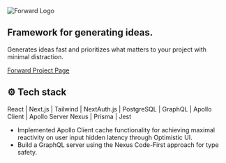 ![Forward Logo](https://i.postimg.cc/C5BgxyHG/Untitled.png)



## Framework for generating ideas.

Generates ideas fast and prioritizes what matters to your project with minimal distraction.

[Forward Project Page](https://forward-next-project.vercel.app)

## ⚙️ Tech stack

React | Next.js | Tailwind | NextAuth.js | PostgreSQL | GraphQL | Apollo Client | Apollo Server Nexus | Prisma | Jest

- Implemented Apollo Client cache functionality for achieving maximal reactivity on user input hidden latency through Optimistic UI.
- Build a GraphQL server using the Nexus Code-First approach for type safety.





